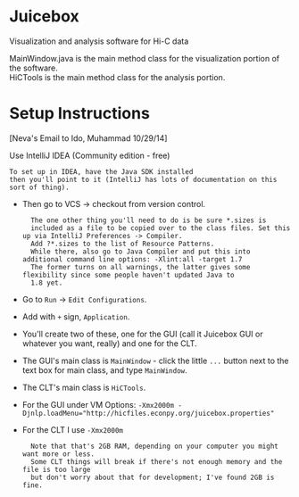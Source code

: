 Juicebox
========

Visualization and analysis software for Hi-C data

MainWindow.java is the main method class for the visualization portion of the software.  
HiCTools is the main method class for the analysis portion.


Setup Instructions
========

[Neva's Email to Ido, Muhammad  10/29/14]

Use IntelliJ IDEA (Community edition - free)

    To set up in IDEA, have the Java SDK installed
    then you'll point to it (IntelliJ has lots of documentation on this sort of thing).  

* Then go to VCS -> checkout from version control.

        The one other thing you'll need to do is be sure *.sizes is
        included as a file to be copied over to the class files. Set this up via IntelliJ Preferences -> Compiler.
        Add ?*.sizes to the list of Resource Patterns.
        While there, also go to Java Compiler and put this into additional command line options: -Xlint:all -target 1.7
        The former turns on all warnings, the latter gives some flexibility since some people haven't updated Java to
        1.8 yet.

* Go to `Run` -> `Edit Configurations`.
* Add with `+` sign, `Application`.
* You'll create two of these, one for the GUI (call it Juicebox GUI or whatever you want, really) and one for the CLT.
* The GUI's main class is `MainWindow` - click the little `...` button next to the text box for main class, and type `MainWindow`.
* The CLT's main class is `HiCTools`.  
* For the GUI under VM Options: `-Xmx2000m -Djnlp.loadMenu="http://hicfiles.econpy.org/juicebox.properties"`
* For the CLT I use  `-Xmx2000m`

        Note that that's 2GB RAM, depending on your computer you might want more or less.
        Some CLT things will break if there's not enough memory and the file is too large
        but don't worry about that for development; I've found 2GB is fine.
